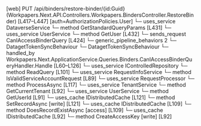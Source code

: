 [web] PUT /api/binders/restore-binder/{id:Guid}  (Workpapers.Next.API.Controllers.Workpapers.BindersController.RestoreBinder)  [L417–L447] [auth=AuthorizationPolicies.User]
  └─ uses_service DataverseService
    └─ method GetStandardQueryParams [L431]
  └─ uses_service UserService
    └─ method GetUser [L432]
  └─ sends_request CanIAccessBinderQuery [L424]
    └─ generic_pipeline_behaviors 2
      └─ DatagetTokenSyncBehaviour
      └─ DatagetTokenSyncBehaviour
    └─ handled_by Workpapers.Next.ApplicationService.Queries.Binders.CanIAccessBinderQueryHandler.Handle [L60–L126]
      └─ uses_service IControlledRepository<Binder>
        └─ method ReadQuery [L101]
      └─ uses_service RequestInfoService
        └─ method IsValidServiceAccountRequest [L89]
      └─ uses_service RequestProcessor
        └─ method ProcessAsync [L117]
      └─ uses_service TenantService
        └─ method GetCurrentTenant [L92]
      └─ uses_service UserService
        └─ method GetUserId [L91]
      └─ uses_cache IDistributedCache [L121]
        └─ method SetRecordAsync [write] [L121]
      └─ uses_cache IDistributedCache [L109]
        └─ method DoesRecordExistAsync [access] [L109]
      └─ uses_cache IDistributedCache [L92]
        └─ method CreateAccessKey [write] [L92]

